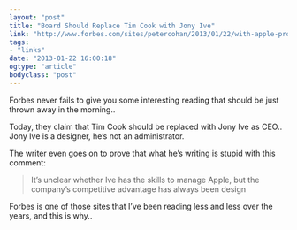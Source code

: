 ```yaml
---
layout: "post"
title: "Board Should Replace Tim Cook with Jony Ive"
link: "http://www.forbes.com/sites/petercohan/2013/01/22/with-apple-profit-falling-board-should-replace-tim-cook-with-jony-ive/"
tags: 
- "links"
date: "2013-01-22 16:00:18"
ogtype: "article"
bodyclass: "post"
---
```


Forbes never fails to give you some interesting reading that should be just thrown away in the morning..

Today, they claim that Tim Cook should be replaced with Jony Ive as CEO.. Jony Ive is a designer, he’s not an administrator.

The writer even goes on to prove that what he’s writing is stupid with this comment:

> It’s unclear whether Ive has the skills to manage Apple, but the company’s competitive advantage has always been design

Forbes is one of those sites that I’ve been reading less and less over the years, and this is why..